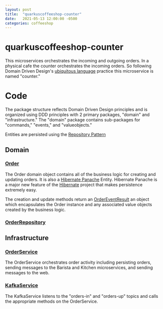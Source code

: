 ```yaml
---
layout: post
title:  "quarkuscoffeeshop-counter"
date:   2021-05-13 12:00:00 -0500
categories: coffeeshop
---
```


# quarkuscoffeeshop-counter

This microservices orchestrates the incoming and outgoing orders.  In a physical cafe the counter orchestrates the incoming orders.  So following Domain Driven Design's [ubiquitous language](https://martinfowler.com/bliki/UbiquitousLanguage.html) practice this microservice is named "counter." 

# Code
The package structure reflects Domain Driven Design principles and is organized using DDD principles with 2 primary packages, "domain" and "infrastructure."  The "domain" package contains sub-packages for "commands," "events," and "valueobjects."

Entities are persisted using the [Repository Pattern](https://martinfowler.com/eaaCatalog/repository.html)

## Domain

### [Order](https://github.com/quarkuscoffeeshop/quarkuscoffeeshop-counter/blob/master/src/main/java/io/quarkuscoffeeshop/counter/domain/Order.java)
The Order domain object contains all of the business logic for creating and updating orders.  It is also a [Hibernate Panache](https://quarkus.io/guides/hibernate-orm-panache) Entity.  Hibernate Panache is a major new feature of the [Hibernate](http://hibernate.org/) project that makes persistence extremely easy.

The creation and update methods return an [OrderEventResult](https://github.com/quarkuscoffeeshop/quarkuscoffeeshop-counter/blob/master/src/main/java/io/quarkuscoffeeshop/counter/domain/valueobjects/OrderEventResult.java) an object which encapsulates the Order instance and any associated value objects created by the business logic.

### [OrderRepository](https://github.com/quarkuscoffeeshop/quarkuscoffeeshop-counter/blob/master/src/main/java/io/quarkuscoffeeshop/counter/domain/OrderRepository.java)

## Infrastructure

### [OrderService](https://github.com/quarkuscoffeeshop/quarkuscoffeeshop-counter/blob/master/src/main/java/io/quarkuscoffeeshop/infrastructure/OrderService.java) 
The OrderService orchestrates order activity including persisting orders, sending messages to the Barista and Kitchen microservices, and sending messages to the web.

### [KafkaService](https://github.com/quarkuscoffeeshop/quarkuscoffeeshop-counter/blob/master/src/main/java/io/quarkuscoffeeshop/infrastructure/KafkaService.java) 
The KafkaService listens to the "orders-in" and "orders-up" topics and calls the appropriate methods on the OrderService.
